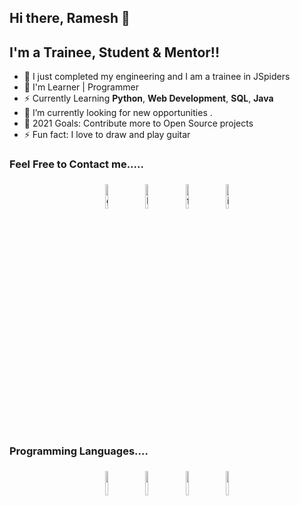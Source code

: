 ## Hi there, Ramesh 👋

## I'm a Trainee, Student & Mentor!!
- 🔭 I just completed my engineering and I am a trainee in JSpiders
- 🌱 I'm Learner | Programmer 
- ⚡  Currently Learning **Python**, **Web Development**, **SQL**, **Java**
- 👯 I’m currently looking for new opportunities .
- 🥅 2021 Goals: Contribute more to Open Source projects
- ⚡ Fun fact: I love to draw and play guitar 
### Feel Free to Contact me.....
<p align="center">
	<a href="https://github.com/ramesh-lg"><img alt="github" width="10%" style="padding:5px" src="https://img.icons8.com/clouds/100/000000/github.png"/></a>
	<a href="https://www.linkedin.com/in/ramesh-lg/"><img alt="linkedin" width="10%" style="padding:5px" src="https://img.icons8.com/clouds/100/000000/linkedin.png"/></a>
	<a href="https://www.facebook.com/RAMESH.RAM45/"><img alt="facebook" width="10%" style="padding:5px" src="https://img.icons8.com/clouds/100/000000/facebook-new.png"/></a>
	<a href="https://www.instagram.com/r_a_m_e_s_h._l/"><img alt="instagram" width="10%" style="padding:5px" src="https://img.icons8.com/clouds/100/000000/instagram.png"/></a>
</p>

### Programming Languages....
<p align="center">
	<img width="10%" style="padding:5px" src="https://img.icons8.com/color/144/000000/java-coffee-cup-logo.png"/>
	<img width="10%" style="padding:5px" src="https://img.icons8.com/color/144/000000/python.png"/>
	<img width="10%" style="padding:5px" src="https://img.icons8.com/color/144/000000/sql.png"/>
  <img width="10%" style="padding:5px" src="https://img.icons8.com/color/144/000000/html.png"/>
</p>

